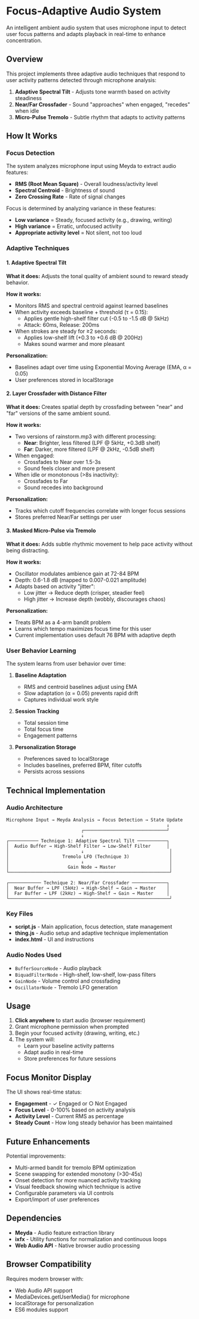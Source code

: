 # Focus-Adaptive Audio System

An intelligent ambient audio system that uses microphone input to detect user focus patterns and adapts playback in real-time to enhance concentration.

## Overview

This project implements three adaptive audio techniques that respond to user activity patterns detected through microphone analysis:

1. **Adaptive Spectral Tilt** - Adjusts tone warmth based on activity steadiness
2. **Near/Far Crossfader** - Sound "approaches" when engaged, "recedes" when idle  
3. **Micro-Pulse Tremolo** - Subtle rhythm that adapts to activity patterns

## How It Works

### Focus Detection

The system analyzes microphone input using Meyda to extract audio features:
- **RMS (Root Mean Square)** - Overall loudness/activity level
- **Spectral Centroid** - Brightness of sound
- **Zero Crossing Rate** - Rate of signal changes

Focus is determined by analyzing variance in these features:
- **Low variance** = Steady, focused activity (e.g., drawing, writing)
- **High variance** = Erratic, unfocused activity
- **Appropriate activity level** = Not silent, not too loud

### Adaptive Techniques

#### 1. Adaptive Spectral Tilt

**What it does:** Adjusts the tonal quality of ambient sound to reward steady behavior.

**How it works:**
- Monitors RMS and spectral centroid against learned baselines
- When activity exceeds baseline + threshold (τ = 0.15):
  - Applies gentle high-shelf filter cut (-0.5 to -1.5 dB @ 5kHz)
  - Attack: 60ms, Release: 200ms
- When strokes are steady for ≥2 seconds:
  - Applies low-shelf lift (+0.3 to +0.6 dB @ 200Hz)
  - Makes sound warmer and more pleasant

**Personalization:** 
- Baselines adapt over time using Exponential Moving Average (EMA, α = 0.05)
- User preferences stored in localStorage

#### 2. Layer Crossfader with Distance Filter

**What it does:** Creates spatial depth by crossfading between "near" and "far" versions of the same ambient sound.

**How it works:**
- Two versions of rainstorm.mp3 with different processing:
  - **Near**: Brighter, less filtered (LPF @ 5kHz, +0.3dB shelf)
  - **Far**: Darker, more filtered (LPF @ 2kHz, -0.5dB shelf)
- When engaged:
  - Crossfades to Near over 1.5-3s
  - Sound feels closer and more present
- When idle or monotonous (>8s inactivity):
  - Crossfades to Far
  - Sound recedes into background

**Personalization:**
- Tracks which cutoff frequencies correlate with longer focus sessions
- Stores preferred Near/Far settings per user

#### 3. Masked Micro-Pulse via Tremolo

**What it does:** Adds subtle rhythmic movement to help pace activity without being distracting.

**How it works:**
- Oscillator modulates ambience gain at 72-84 BPM
- Depth: 0.6-1.8 dB (mapped to 0.007-0.021 amplitude)
- Adapts based on activity "jitter":
  - Low jitter → Reduce depth (crisper, steadier feel)
  - High jitter → Increase depth (wobbly, discourages chaos)

**Personalization:**
- Treats BPM as a 4-arm bandit problem
- Learns which tempo maximizes focus time for this user
- Current implementation uses default 76 BPM with adaptive depth

### User Behavior Learning

The system learns from user behavior over time:

1. **Baseline Adaptation**
   - RMS and centroid baselines adjust using EMA
   - Slow adaptation (α = 0.05) prevents rapid drift
   - Captures individual work style

2. **Session Tracking**
   - Total session time
   - Total focus time
   - Engagement patterns

3. **Personalization Storage**
   - Preferences saved to localStorage
   - Includes baselines, preferred BPM, filter cutoffs
   - Persists across sessions

## Technical Implementation

### Audio Architecture

```
Microphone Input → Meyda Analysis → Focus Detection → State Update
                                                            ↓
                            ┌───────────────────────────────┘
                            ↓
┌─────────── Technique 1: Adaptive Spectral Tilt ───────────┐
│  Audio Buffer → High-Shelf Filter → Low-Shelf Filter      │
│                           ↓                                │
│                    Tremolo LFO (Technique 3)               │
│                           ↓                                │
│                      Gain Node → Master                    │
└────────────────────────────────────────────────────────────┘

┌──────────── Technique 2: Near/Far Crossfader ─────────────┐
│  Near Buffer → LPF (5kHz) → High-Shelf → Gain → Master    │
│  Far Buffer → LPF (2kHz) → High-Shelf → Gain → Master     │
└────────────────────────────────────────────────────────────┘
```

### Key Files

- **script.js** - Main application, focus detection, state management
- **thing.js** - Audio setup and adaptive technique implementation  
- **index.html** - UI and instructions

### Audio Nodes Used

- `BufferSourceNode` - Audio playback
- `BiquadFilterNode` - High-shelf, low-shelf, low-pass filters
- `GainNode` - Volume control and crossfading
- `OscillatorNode` - Tremolo LFO generation

## Usage

1. **Click anywhere** to start audio (browser requirement)
2. Grant microphone permission when prompted
3. Begin your focused activity (drawing, writing, etc.)
4. The system will:
   - Learn your baseline activity patterns
   - Adapt audio in real-time
   - Store preferences for future sessions

## Focus Monitor Display

The UI shows real-time status:
- **Engagement** - ✓ Engaged or ○ Not Engaged
- **Focus Level** - 0-100% based on activity analysis
- **Activity Level** - Current RMS as percentage
- **Steady Count** - How long steady behavior has been maintained

## Future Enhancements

Potential improvements:
- Multi-armed bandit for tremolo BPM optimization
- Scene swapping for extended monotony (>30-45s)
- Onset detection for more nuanced activity tracking
- Visual feedback showing which technique is active
- Configurable parameters via UI controls
- Export/import of user preferences

## Dependencies

- **Meyda** - Audio feature extraction library
- **ixfx** - Utility functions for normalization and continuous loops
- **Web Audio API** - Native browser audio processing

## Browser Compatibility

Requires modern browser with:
- Web Audio API support
- MediaDevices.getUserMedia() for microphone
- localStorage for personalization
- ES6 modules support
